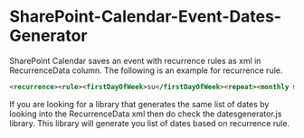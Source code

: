 # SharePoint-Calendar-Event-Dates-Generator
SharePoint Calendar saves an event with recurrence rules as xml in RecurrenceData column. 
The following is an example for recurrence rule.


~~~ xml
<recurrence><rule><firstDayOfWeek>su</firstDayOfWeek><repeat><monthly monthFrequency="1" day="16" /></repeat><repeatForever>FALSE</repeatForever></rule></recurrence>
~~~


If you are looking for a library that generates the same list of dates by looking into the RecurrenceData xml then do check the datesgenerator.js library. This library will generate you list of dates based on recurrence rule. 


